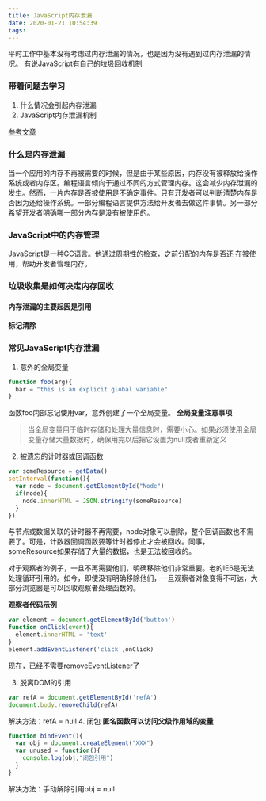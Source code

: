 ```yaml
---
title: JavaScript内存泄漏
date: 2020-01-21 10:54:39
tags:
---
```


平时工作中基本没有考虑过内存泄漏的情况，也是因为没有遇到过内存泄漏的情况。
有说JavaScript有自己的垃圾回收机制

### 带着问题去学习
1. 什么情况会引起内存泄漏
2. JavaScript内存泄漏机制
<!-- more -->

[参考文章](https://auth0.com/blog/four-types-of-leaks-in-your-javascript-code-and-how-to-get-rid-of-them/)


### 什么是内存泄漏
当一个应用的内存不再被需要的时候，但是由于某些原因，内存没有被释放给操作系统或者内存区。编程语言倾向于通过不同的方式管理内存。这会减少内存泄漏的发生。然而，一片内存是否被使用是不确定事件。只有开发者可以判断清楚内存是否因为还给操作系统。一部分编程语言提供方法给开发者去做这件事情。另一部分希望开发者明确哪一部分内存是没有被使用的。


### JavaScript中的内存管理
JavaScript是一种GC语言。他通过周期性的检查，之前分配的内存是否还 在被使用，帮助开发者管理内存。

### 垃圾收集是如何决定内存回收
#### 内存泄漏的主要起因是引用
**标记清除**

### 常见JavaScript内存泄漏
1. 意外的全局变量
```js
function foo(arg){
  bar = "this is an explicit global variable"
}
```
函数foo内部忘记使用var，意外创建了一个全局变量。
**全局变量注意事项**
> 当全局变量用于临时存储和处理大量信息时，需要小心。如果必须使用全局变量存储大量数据时，确保用完以后把它设置为null或者重新定义

2. 被遗忘的计时器或回调函数
```js
var someResource = getData()
setInterval(function(){
  var node = document.getElementById("Node")
  if(node){
    node.innerHTML = JSON.stringify(someResource)
  }
})
```
与节点或数据关联的计时器不再需要，node对象可以删除，整个回调函数也不需要了。可是，计数器回调函数要等计时器停止才会被回收。同事，someResource如果存储了大量的数据，也是无法被回收的。

对于观察者的例子，一旦不再需要他们，明确移除他们非常重要。老的IE6是无法处理循环引用的。如今，即使没有明确移除他们，一旦观察者对象变得不可达，大部分浏览器是可以回收观察者处理函数的。

**观察者代码示例**
```js
var element = document.getElementById('button')
function onClick(event){
  element.innerHTML = 'text'
}
element.addEventListener('click',onClick)
```
现在，已经不需要removeEventListener了

3. 脱离DOM的引用
```js
var refA = document.getElementById('refA')
document.body.removeChild(refA)
```
解决方法：refA = null
4. 闭包
**匿名函数可以访问父级作用域的变量**
```js
function bindEvent(){
  var obj = document.createElement("XXX")
  var unused = function(){
    console.log(obj,"闭包引用")
  }
}
```
解决方法：手动解除引用obj = null